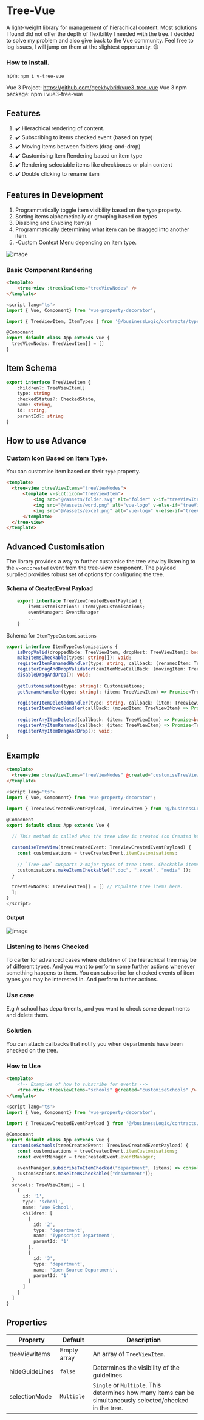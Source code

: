 # Tree-Vue

A light-weight library for management of hierachical content. Most solutions I found did not offer the depth of flexibility I needed with the tree. I decided to solve my problem and also give back to the Vue community. Feel free to log issues, I will jump on them at the slightest opportunity. 😊

### How to install.
npm: `npm i v-tree-vue`

Vue 3 Project: https://github.com/geekhybrid/vue3-tree-vue
Vue 3 npm package: npm i vue3-tree-vue


## Features

1. :heavy_check_mark: Hierachical rendering of content.
2. ✔️ Subscribing to items checked event (based on type)
3. :heavy_check_mark: Moving Items between folders (drag-and-drop)
4. :heavy_check_mark: Customising Item Rendering based on item type
5. ✔️ Rendering selectable items like checkboxes or plain content
6. ✔️ Double clicking to rename item

## Features in Development
1. Programmatically toggle item visibility based on the `type` property.
2. Sorting items alphametically or grouping based on types
3. Disabling and Enabling Item(s)
4. Programmatically determining what item can be dragged into another item.
5. -Custom Context Menu depending on item type.


![image](https://user-images.githubusercontent.com/39003759/125176959-e320f580-e1cf-11eb-886f-7a9c8808c178.png)

### Basic Component Rendering
``` html
<template>
    <tree-view :treeViewItems="treeViewNodes" />
</template>
```

```ts
<script lang='ts'>
import { Vue, Component} from 'vue-property-decorator';

import { TreeViewItem, ItemTypes } from '@/businessLogic/contracts/types';

@Component
export default class App extends Vue {
  treeViewNodes: TreeViewItem[] = []
}
```

## Item Schema

```ts
export interface TreeViewItem {
    children?: TreeViewItem[]
    type: string
    checkedStatus?: CheckedState,
    name: string,
    id: string,
    parentId?: string
}
```

## How to use Advance

### Custom Icon Based on Item Type.
You can customise item based on their `type` property.

```html
<template>
  <tree-view :treeViewItems="treeViewNodes">
      <template v-slot:icon="treeViewItem">
          <img src="@/assets/folder.svg" alt="folder" v-if="treeViewItem.type === 'folder'" >
          <img src="@/assets/word.png" alt="vue-logo" v-else-if="treeViewItem.type === '.doc'" height="22" width="22">
          <img src="@/assets/excel.png" alt="vue-logo" v-else-if="treeViewItem.type === '.excel'" height="22" width="22">
      </template>
  </tree-view>
</template>

```

## Advanced Customisation

The library provides a way to further customise the tree view by listening to the `v-on:created` event from the tree-view component. The payload surplied provides robust set of options for configuring the tree.

#### Schema of CreatedEvent Payload

```ts
    export interface TreeViewCreatedEventPayload {
        itemCustomisations: ItemTypeCustomisations;
        eventManager: EventManager
        ...
    }
```

Schema for `ItemTypeCustomisations`

```ts
export interface ItemTypeCustomisations {
    isDropValid(droppedNode: TreeViewItem, dropHost: TreeViewItem): boolean;
    makeItemsCheckable(types: string[]): void;
    registerItemRenamedHandler(type: string, callback: (renamedItem: TreeViewItem) => Promise<TreeViewItem>): void;
    registerDragAndDropValidator(canItemMoveCallBack: (movingItem: TreeViewItem, destinationItem: TreeViewItem) => boolean): void;
    disableDragAndDrop(): void;
    
    getCustomisation(type: string): Customisations;
    getRenameHandler(type: string): (item: TreeViewItem) => Promise<TreeViewItem>;

    registerItemDeletedHandler(type: string, callback: (item: TreeViewItem) => Promise<boolean>): void;
    registerItemMovedHandler(callBack: (movedItem: TreeViewItem) => Promise<TreeViewItem>): void;
    
    registerAnyItemDeleted(callback: (item: TreeViewItem) => Promise<boolean>): void;
    registerAnyItemRenamed(callback: (item: TreeViewItem) => Promise<TreeViewItem>): void;
    registerAnyItemDragAndDrop(): void;
}
```

## Example

```html
<template>
  <tree-view :treeViewItems="treeViewNodes" @created="customiseTreeView" />
</template>
```
```ts
<script lang='ts'>
import { Vue, Component} from 'vue-property-decorator';

import { TreeViewCreatedEventPayload, TreeViewItem } from '@/businessLogic/contracts/types';

@Component
export default class App extends Vue {
  
  // This method is called when the tree view is created (on Created hook). And allows you to customise the tree-view items using the payload passed into the function.

  customiseTreeView(treeCreatedEvent: TreeViewCreatedEventPayload) {
    const customisations = treeCreatedEvent.itemCustomisations;
    
    // `Tree-vue` supports 2-major types of tree items. Checkable items or plain items.
    customisations.makeItemsCheckable([".doc", ".excel", "media" ]);
  }

  treeViewNodes: TreeViewItem[] = [] // Populate tree items here.
  ];
}
</script>
```

#### Output

![image](https://user-images.githubusercontent.com/39003759/121091770-7090b480-c7e2-11eb-9ee5-e79351bd8ed8.png)

### Listening to Items Checked

To carter for advanced cases where `children` of the hierachical tree may be of different types. And you want to perform some further actions whenever something happens to them. You can subscribe for checked events of item types you may be interested in. And perform further actions.

### Use case
E.g A school has departments, and you want to check some departments and delete them.

### Solution
You can attach callbacks that notify you when departments have been checked on the tree.

### How to Use

```html
<template>    
    <!-- Examples of how to subscribe for events -->
    <tree-view :treeViewItems="schools" @created="customiseSchools" />
</template>
```
```ts
<script lang='ts'>
import { Vue, Component} from 'vue-property-decorator';

import { TreeViewCreatedEventPayload } from '@/businessLogic/contracts/types';

@Component
export default class App extends Vue {
  customiseSchools(treeCreatedEvent: TreeViewCreatedEventPayload) {
    const customisations = treeCreatedEvent.itemCustomisations;
    const eventManager = treeCreatedEvent.eventManager;

    eventManager.subscribeToItemChecked("department", (items) => console.log(items));
    customisations.makeItemsCheckable(["department"]);
  }
  schools: TreeViewItem[] = [
    {
      id: '1',
      type: 'school',
      name: 'Vue School',
      children: [
        {
          id: '2',
          type: 'department',
          name: 'Typescript Department',
          parentId: '1'
        },
        {
          id: '3',
          type: 'department',
          name: 'Open Source Department',
          parentId: '1'
        }
      ]
    }
  ]
}
```
## Properties

| Property      | Default | Description |
| ----------- | ----------- |-------------
| treeViewItems | Empty array      | An array of `TreeViewItem`.       |
| hideGuideLines | `false` | Determines the visibility of the guidelines
| selectionMode | `Multiple`   | `Single` or `Multiple`. This determines how many items can be simultaneously selected/checked in the tree.         |
